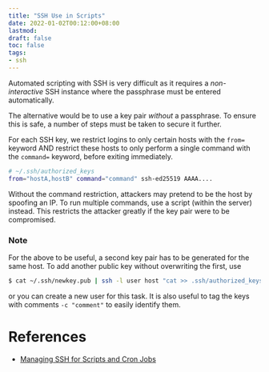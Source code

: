 ```yaml
---
title: "SSH Use in Scripts"
date: 2022-01-02T00:12:00+08:00
lastmod:
draft: false
toc: false
tags:
- ssh
---
```


Automated scripting with SSH is very difficult as it requires a
*non-interactive* SSH instance where the passphrase must be entered
automatically.

The alternative would be to use a key pair *without* a passphrase. To ensure this is safe, a number of steps must be taken to secure it further.

For each SSH key, we restrict logins to only certain hosts with the
`from=` keyword AND restrict these hosts to only perform a single command with
the `command=` keyword, before exiting immediately.

```bash
# ~/.ssh/authorized_keys
from="hostA,hostB" command="command" ssh-ed25519 AAAA....
```

Without the command restriction, attackers may pretend to be the host by
spoofing an IP. To run multiple commands, use a script (within the server)
instead. This restricts the attacker greatly if the key pair were to be
compromised.

### Note
For the above to be useful, a second key pair has to be generated for the same host. To add another public key without overwriting the first, use

```bash
$ cat ~/.ssh/newkey.pub | ssh -l user host "cat >> .ssh/authorized_keys"
```

or you can create a new user for this task. It is also useful to tag the keys with comments `-c "comment"` to easily identify them.

# References
- [Managing SSH for Scripts and Cron Jobs](https://www.linuxjournal.com/article/8257)

